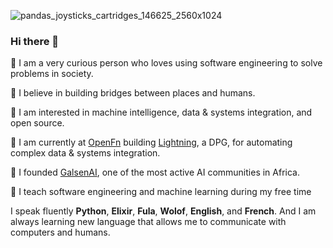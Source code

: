 ![pandas_joysticks_cartridges_146625_2560x1024](https://github.com/elias-ba/elias-ba/assets/86059666/cb3b016e-d281-41cf-8523-c6a830e06dd7)
### Hi there 👋

🔘 I am a very curious person who loves using software engineering to solve problems in society.

🔘 I believe in building bridges between places and humans.

🔘 I am interested in machine intelligence, data & systems integration, and open source.  

🔘 I am currently at [OpenFn](https://github.com/OpenFn) building [Lightning](https://github.com/OpenFn/Lightning), a DPG, for automating complex data & systems integration.

🔘 I founded [GalsenAI](https://github.com/Galsenaicommunity/), one of the most active AI communities in Africa.

🔘 I teach software engineering and machine learning during my free time

I speak fluently **Python**, **Elixir**, **Fula**, **Wolof**, **English**, and **French**. And I am always learning new language that allows me to communicate with computers and humans. 

